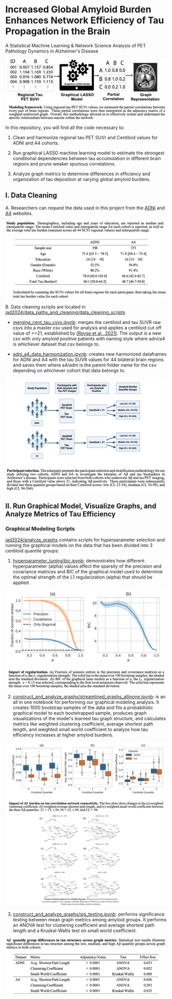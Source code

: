 # Increased Global Amyloid Burden Enhances Network Efficiency of Tau Propagation in the Brain 
A Statistical Machine Learning & Network Science Analysis of PET Pathology Dynamics in Alzheimer's Disease

<div align="center">
    <img src="/readme_photos/new_model.png" alt="Screenshot">
</div>


In this repository, you will find all the code necessary to: 

1. Clean and harmonize regional tau PET SUVr and Centiloid values for ADNI and A4 cohorts.
   
2. Run graphical LASSO machine learning model to estimate the strongest conditional dependencies between tau accumulation in different brain regions and prune weaker spurious correlations.
  
3. Analyze graph metrics to determine differences in efficiency and organization of tau deposition at varying global amyloid burdens.   

## I. Data Cleaning  

A. Researchers can request the data used in this project from the [ADNI](https://adni.loni.usc.edu/data-samples/access-data/) and [A4](https://a4study.org/) websites.

<div align="center">
    <img src="/readme_photos/new_pop.png" alt="Screenshot">
</div>

B. Data cleaning scripts are located in [jad2024/data_paths_and_cleaning/data_cleaning_scripts](https://github.com/vkola-lab/jad2024/tree/main/data_paths_and_cleaning/data_cleaning_scripts/)
- [merging_cent_tau_csvs.ipynb](https://github.com/vkola-lab/jad2024/blob/main/data_paths_and_cleaning/data_cleaning_scripts/merging_cent_tau_csvs.ipynb): merges the centiloid and tau SUVR raw csvs into a master csv used for analysis and applies a centiloid cut off value of >=21, established by [(Royse et al., 2021)](https://pubmed.ncbi.nlm.nih.gov/33971965/). The output is a new csv with only amyloid positive patients with naming style where adni/a4 is whichever dataset that csv belongs to.
  
- [adni_a4_data_harmonization.ipynb](https://github.com/vkola-lab/jad2024/blob/main/data_paths_and_cleaning/data_cleaning_scripts/adni_a4_data_harmonization.ipynb): creates new harmonized dataframes for ADNI and A4 with the tau SUVR values for 44 bilateral brain regions and saves them where a4/adni is the parent folder name for the csv depending on whichever cohort that data belongs to.
  
<div align="center">  
    <img src="/readme_photos/new_select.png" alt="Screenshot">
</div>

## II. Run Graphical Model, Visualize Graphs, and Analyze Metrics of Tau Efficiency

### Graphical Modeling Scripts 

[jad2024/analyze_graphs](https://github.com/vkola-lab/jad2024/tree/main/analyze_graphs) contains scripts for hyperparameter selection and running the graphical models on the data that has been divided into 3 centiloid quantile groups:

1. [hyperparameter_tuning/bic.ipynb](https://github.com/vkola-lab/jad2024/blob/main/analyze_graphs/hyperparameter_tuning/bic.ipynb): demonstrates  how different hyperparameter (alpha) values affect the sparsity of the precision and covariance matrices and BIC of the graphical model used to determine the optimal strength of the L1 regularization (alpha) that should be applied.
   
<div align="center">
    <img src="/readme_photos/new_bic.png" alt="Screenshot">
</div>

2. [construct_and_analyze_graphs/streamlined_graphs_allinone.ipynb](https://github.com/vkola-lab/jad2024/blob/main/analyze_graphs/construct_and_analyze_graphs/streamlined_graphs_allinone.ipynb): is an all in one notebook for performing our graphical modeling analysis. It creates 1000 bootstrap samples of the data and fits a probabilistic graphical model to each bootstrapped sample, produces graph visualizations of the model's learned tau graph structure, and calculates metrics like weighted clustering coefficient, average shortest path length, and weighted small world coefficient to analyze how tau efficiency increases at higher amyloid burdens.
   
<div style="text-align:center;">
    <img src="/readme_photos/new_box.png" alt="Screenshot">
</div>

<div style="text-align:center;">
    <img src="/readme_photos/new_vis2.jpg" alt="Screenshot">
</div>

3. [construct_and_analyze_graphs/sig_testing.ipynb](https://github.com/vkola-lab/jad2024/blob/main/analyze_graphs/construct_and_analyze_graphs/sig_testing.ipynb): performs significance testing between mean graph metrics among amyloid groups. It performs an ANOVA test for clustering coefficient and average shortest path length and a Kruskal-Wallis test on small world coefficient.
<div align="center">
    <img src="/readme_photos/new_anova.png" alt="Screenshot">
</div>
